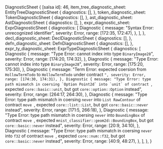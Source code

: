 DiagnosticSheet {
    [salsa id]: 46,
    item_tree_diagnostic_sheet: EntityTreeDiagnosticSheet {
        diagnostics: [],
    },
    token_diagnostic_sheet: TokenDiagnosticSheet {
        diagnostics: [],
    },
    ast_diagnostic_sheet: AstDiagnosticSheet {
        diagnostics: [],
    },
    expr_diagnostic_sheet: ExprDiagnosticSheet {
        diagnostics: [
            Diagnostic {
                message: "Syntax Error: unrecognized identifier",
                severity: Error,
                range: [172:35, 172:47),
            },
        ],
    },
    decl_diagnostic_sheet: DeclDiagnosticSheet {
        diagnostics: [],
    },
    defn_diagnostic_sheet: DefnDiagnosticSheet {
        diagnostics: [],
    },
    expr_ty_diagnostic_sheet: ExprTypeDiagnosticSheet {
        diagnostics: [
            Diagnostic {
                message: "Type Error: cannot index into type `BinaryImage28`",
                severity: Error,
                range: [174:20, 174:32),
            },
            Diagnostic {
                message: "Type Error: cannot index into type `BinaryImage28`",
                severity: Error,
                range: [175:20, 175:30),
            },
            Diagnostic {
                message: "Term Error: expected coersion from `HollowTermTodo` to `HollowTermTodo` under contract ``",
                severity: Error,
                range: [174:30, 174:31),
            },
            Diagnostic {
                message: "Type Error: type path mismatch in coersing `Option Point2d` into `unit` of contract ``, expected `core::basic::unit`, but got `core::option::Option` instead",
                severity: Error,
                range: [264:17, 264:30),
            },
            Diagnostic {
                message: "Type Error: type path mismatch in coersing `never` into `List RawContour` of contract `move `, expected `core::list::List`, but got `core::basic::never` instead",
                severity: Error,
                range: [171:5, 266:18),
            },
            Diagnostic {
                message: "Type Error: type path mismatch in coersing `never` into `BoundingBox` of contract `move `, expected `mnist_classifier::geom2d::BoundingBox`, but got `core::basic::never` instead",
                severity: Error,
                range: [20:9, 34:10),
            },
            Diagnostic {
                message: "Type Error: type path mismatch in coersing `never` into `f32` of contract `move `, expected `core::num::f32`, but got `core::basic::never` instead",
                severity: Error,
                range: [40:9, 48:27),
            },
        ],
    },
}